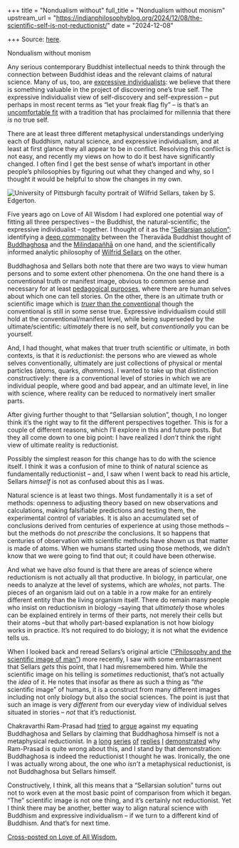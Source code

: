 +++
title = "Nondualism without"
full_title = "Nondualism without monism"
upstream_url = "https://indianphilosophyblog.org/2024/12/08/the-scientific-self-is-not-reductionist/"
date = "2024-12-08"

+++
Source: [here](https://indianphilosophyblog.org/2024/12/08/the-scientific-self-is-not-reductionist/).

Nondualism without monism

Any serious contemporary Buddhist intellectual needs to think through the connection between Buddhist ideas and the relevant claims of natural science. Many of us, too, are [expressive individualists](https://loveofallwisdom.com/blog/2023/04/from-qualitative-individualism-to-expressive-individualism/): we believe that there is something valuable in the project of discovering one’s true self. The expressive individualist view of self-discovery and self-expression – put perhaps in most recent terms as “let your freak flag fly” – is that’s an [uncomfortable fit](https://loveofallwisdom.com/blog/2019/02/how-can-you-be-yourself-if-there-is-no-self/) with a tradition that has proclaimed for millennia that there *is* no true self.

There are at least three different metaphysical understandings underlying each of Buddhism, natural science, and expressive individualism, and at least at first glance they all appear to be in conflict. Resolving this conflict is not easy, and recently my views on how to do it best have significantly changed. I often find I get the best sense of what’s important in other people’s philosophies by figuring out what they changed and why, so I thought it would be helpful to show the changes in my own.

<div class="wp-block-image">

![University of Pittsburgh faculty portrait of Wilfrid Sellars, taken by S. Edgerton.](https://loveofallwisdom.com/wp-content/uploads/2024/11/wilfrid-sellars-238x300.jpg)

</div>

Five years ago on Love of All Wisdom I had explored one potential way of fitting all three perspectives – the Buddhist, the natural-scientific, the expressive individualist – together. I thought of it as the [“Sellarsian solution”](https://loveofallwisdom.com/blog/2019/06/a-sellarsian-solution-for-the-self/): identifying a [deep commonality](https://loveofallwisdom.com/blog/2018/01/ultimate-and-conventional-truth-in-wilfrid-sellars/) between the Theravāda Buddhist thought of [Buddhaghosa](https://en.wikipedia.org/wiki/Buddhaghosa) and the [Milindapañhā](https://www.accesstoinsight.org/tipitaka/kn/miln/miln.intro.kell.html) on one hand, and the scientifically informed analytic philosophy of [Wilfrid Sellars](https://plato.stanford.edu/Entries/sellars/) on the other.

Buddhaghosa and Sellars both note that there are two ways to view human persons and to some extent other phenomena. On the one hand there is a conventional truth or manifest image, obvious to common sense and necessary for at least [pedagogical purposes](https://loveofallwisdom.com/blog/2019/05/conventional-teaching-wrongly-taken-as-an-equal/), where there are human selves about which one can tell stories. On the other, there is an ultimate truth or scientific image which is [*truer* than the conventional](https://loveofallwisdom.com/blog/2019/05/mere-convention-vs-seeing-correctly/) though the conventional is still in some sense true. Expressive individualism could still hold at the conventional/manifest level, while being superseded by the ultimate/scientific: *ultimately* there is no self, but *conventionally* you can be yourself.

And, I had thought, what makes that truer truth scientific or ultimate, in both contexts, is that it is *reductionist*: the persons who are viewed as whole selves conventionally, ultimately are just collections of physical or mental particles (atoms, quarks, *dhamma*s). I wanted to take up that distinction constructively: there *is* a conventional level of stories in which we are individual people, where good and bad appear, and an ultimate level, in line with science, where reality can be reduced to normatively inert smaller parts.

After giving further thought to that “Sellarsian solution”, though, I no longer think it’s the right way to fit the different perspectives together. This is for a couple of different reasons, which I’ll explore in this and future posts. But they all come down to one big point: I have realized I *don’t* think the right view of ultimate reality is reductionist.

Possibly the simplest reason for this change has to do with the science itself. I think it was a confusion of mine to think of natural science as fundamentally reductionist – and, I saw when I went back to read his article, Sellars *himself* is not as confused about this as I was.

Natural science is at least two things. Most fundamentally it is a set of methods: openness to adjusting theory based on new observations and calculations, making falsifiable predictions and testing them, the experimental control of variables. It is also an accumulated set of conclusions derived from centuries of experience at using those methods – but the methods do not *prescribe* the conclusions. It so happens that centuries of observation with scientific methods have shown us that matter is made of atoms. When we humans started using those methods, we didn’t know that we were going to find that out; it could have been otherwise.

And what we have *also* found is that there are areas of science where reductionism is not actually all that productive. In biology, in particular, one needs to analyze at the level of systems, which are *wholes*, not parts. The pieces of an organism laid out on a table in a row make for an entirely different entity than the living organism itself. There do remain many people who insist on reductionism in biology –saying that *ultimately* those wholes can be explained entirely in terms of their parts, not merely their cells but their atoms –but that wholly part-based explanation is not how biology works in practice. It’s not required to do biology; it is not what the evidence tells us.

When I looked back and reread Sellars’s original article ([“Philosophy and the scientific image of man”](https://philpapers.org/rec/SELPAT)) more recently, I saw with some embarrassment that Sellars *gets* this point, that I had misremembered him. While the scientific image on his telling is *sometimes* reductionist, that’s not actually the *idea* of it. He notes that insofar as there as such a thing as “*the* scientific image” of humans, it is a construct from many different images including not only biology but also the social sciences. The point is just that such an image is very *different* from our everyday view of individual selves situated in stories – *not* that it’s reductionist.

Chakravarthi Ram-Prasad had [tried](https://indianphilosophyblog.org/2018/01/21/ultimate-and-conventional-truth-in-wilfrid-sellars/#comment-206692) to [argue](https://indianphilosophyblog.org/2018/05/13/buddhaghosa-on-seeing-things-as-they-are-3/#comment-221579) against my equating Buddhaghosa and Sellars by claiming that Buddhaghosa himself is not a metaphysical reductionist. In [a](https://loveofallwisdom.com/blog/2018/04/buddhaghosa-on-seeing-things-as-they-are-1/) [long](https://loveofallwisdom.com/blog/2018/04/buddhaghosa-on-seeing-things-as-they-are-2/) [series](https://loveofallwisdom.com/blog/2018/05/buddhaghosa-on-seeing-things-as-they-are-3/) [of](https://loveofallwisdom.com/blog/2019/04/the-importance-of-reading-buddhaghosa-closely/) [replies](https://loveofallwisdom.com/blog/2019/04/there-is-only-name-and-form/) [I](https://loveofallwisdom.com/blog/2019/05/mere-convention-vs-seeing-correctly/) [demonstrated](https://loveofallwisdom.com/blog/2019/05/conventional-teaching-wrongly-taken-as-an-equal/) why Ram-Prasad is quite wrong about this, and I stand by that demonstration: Buddhaghosa is indeed the reductionist I thought he was. Ironically, the one I was actually wrong about, the one who *isn’t* a metaphysical reductionist, is not Buddhaghosa but Sellars himself.

Constructively, I think, all this means that a “Sellarsian solution” turns out not to work even at the most basic point of comparison from which it began. “The” scientific image is not one thing, and it’s certainly not reductionist. Yet I think there may be another, better way to align natural science with Buddhism and expressive individualism – if we turn to a different kind of Buddhism. And that’s for next time.

[Cross-posted on Love of All Wisdom.](https://loveofallwisdom.com/blog/2024/12/the-scientific-self-is-not-reductionist)
